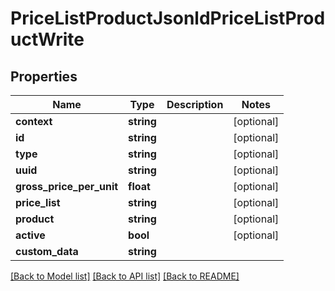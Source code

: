 # PriceListProductJsonldPriceListProductWrite

## Properties
Name | Type | Description | Notes
------------ | ------------- | ------------- | -------------
**context** | **string** |  | [optional] 
**id** | **string** |  | [optional] 
**type** | **string** |  | [optional] 
**uuid** | **string** |  | [optional] 
**gross_price_per_unit** | **float** |  | [optional] 
**price_list** | **string** |  | [optional] 
**product** | **string** |  | [optional] 
**active** | **bool** |  | [optional] 
**custom_data** | **string** |  | 

[[Back to Model list]](../../README.md#documentation-for-models) [[Back to API list]](../../README.md#documentation-for-api-endpoints) [[Back to README]](../../README.md)

